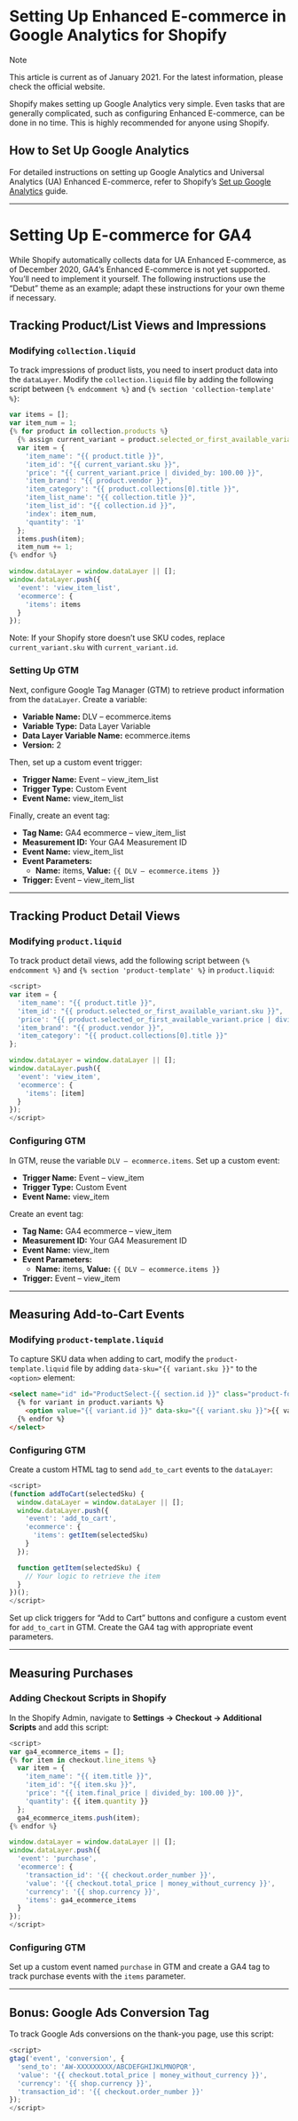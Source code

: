 
# Setting Up Enhanced E-commerce in Google Analytics for Shopify

 > [!NOTE]
 > This article is current as of January 2021. For the latest information, please check the official website.


Shopify makes setting up Google Analytics very simple. Even tasks that are generally complicated, such as configuring Enhanced E-commerce, can be done in no time. This is highly recommended for anyone using Shopify.

## How to Set Up Google Analytics
For detailed instructions on setting up Google Analytics and Universal Analytics (UA) Enhanced E-commerce, refer to Shopify’s [Set up Google Analytics](https://help.shopify.com/en/manual/reports-and-analytics/google-analytics/google-analytics-setup) guide.

---

# Setting Up E-commerce for GA4

While Shopify automatically collects data for UA Enhanced E-commerce, as of December 2020, GA4’s Enhanced E-commerce is not yet supported. You’ll need to implement it yourself. The following instructions use the “Debut” theme as an example; adapt these instructions for your own theme if necessary.

## Tracking Product/List Views and Impressions
### Modifying `collection.liquid`
To track impressions of product lists, you need to insert product data into the `dataLayer`. Modify the `collection.liquid` file by adding the following script between `{% endcomment %}` and `{% section 'collection-template' %}`:

```javascript
var items = [];
var item_num = 1;
{% for product in collection.products %}
  {% assign current_variant = product.selected_or_first_available_variant %}
  var item = {
    'item_name': "{{ product.title }}",
    'item_id': "{{ current_variant.sku }}",
    'price': "{{ current_variant.price | divided_by: 100.00 }}",
    'item_brand': "{{ product.vendor }}",
    'item_category': "{{ product.collections[0].title }}",
    'item_list_name': "{{ collection.title }}",
    'item_list_id': "{{ collection.id }}",
    'index': item_num,
    'quantity': '1'
  };
  items.push(item);
  item_num += 1;
{% endfor %}

window.dataLayer = window.dataLayer || [];
window.dataLayer.push({
  'event': 'view_item_list',
  'ecommerce': {
    'items': items
  }
});
```

Note: If your Shopify store doesn’t use SKU codes, replace `current_variant.sku` with `current_variant.id`.

### Setting Up GTM
Next, configure Google Tag Manager (GTM) to retrieve product information from the `dataLayer`. Create a variable:

- **Variable Name:** DLV – ecommerce.items
- **Variable Type:** Data Layer Variable
- **Data Layer Variable Name:** ecommerce.items
- **Version:** 2

Then, set up a custom event trigger:

- **Trigger Name:** Event – view_item_list
- **Trigger Type:** Custom Event
- **Event Name:** view_item_list

Finally, create an event tag:

- **Tag Name:** GA4 ecommerce – view_item_list
- **Measurement ID:** Your GA4 Measurement ID
- **Event Name:** view_item_list
- **Event Parameters:** 
  - **Name:** items, **Value:** `{{ DLV – ecommerce.items }}`
- **Trigger:** Event – view_item_list

---

## Tracking Product Detail Views
### Modifying `product.liquid`
To track product detail views, add the following script between `{% endcomment %}` and `{% section 'product-template' %}` in `product.liquid`:

```javascript
<script>
var item = {
  'item_name': "{{ product.title }}",
  'item_id': "{{ product.selected_or_first_available_variant.sku }}",
  'price': "{{ product.selected_or_first_available_variant.price | divided_by: 100.00 }}",
  'item_brand': "{{ product.vendor }}",
  'item_category': "{{ product.collections[0].title }}"
};

window.dataLayer = window.dataLayer || [];
window.dataLayer.push({
  'event': 'view_item',
  'ecommerce': {
    'items': [item]
  }
});
</script>
```

### Configuring GTM
In GTM, reuse the variable `DLV – ecommerce.items`. Set up a custom event:

- **Trigger Name:** Event – view_item
- **Trigger Type:** Custom Event
- **Event Name:** view_item

Create an event tag:

- **Tag Name:** GA4 ecommerce – view_item
- **Measurement ID:** Your GA4 Measurement ID
- **Event Name:** view_item
- **Event Parameters:** 
  - **Name:** items, **Value:** `{{ DLV – ecommerce.items }}`
- **Trigger:** Event – view_item

---

## Measuring Add-to-Cart Events
### Modifying `product-template.liquid`
To capture SKU data when adding to cart, modify the `product-template.liquid` file by adding `data-sku="{{ variant.sku }}"` to the `<option>` element:

```html
<select name="id" id="ProductSelect-{{ section.id }}" class="product-form__variants no-js">
  {% for variant in product.variants %}
    <option value="{{ variant.id }}" data-sku="{{ variant.sku }}">{{ variant.title }}</option>
  {% endfor %}
</select>
```

### Configuring GTM
Create a custom HTML tag to send `add_to_cart` events to the `dataLayer`:

```javascript
<script>
(function addToCart(selectedSku) {
  window.dataLayer = window.dataLayer || [];
  window.dataLayer.push({
    'event': 'add_to_cart',
    'ecommerce': {
      'items': getItem(selectedSku)
    }
  });

  function getItem(selectedSku) {
    // Your logic to retrieve the item
  }
})();
</script>
```

Set up click triggers for “Add to Cart” buttons and configure a custom event for `add_to_cart` in GTM. Create the GA4 tag with appropriate event parameters.

---

## Measuring Purchases
### Adding Checkout Scripts in Shopify
In the Shopify Admin, navigate to **Settings → Checkout → Additional Scripts** and add this script:

```javascript
<script>
var ga4_ecommerce_items = [];
{% for item in checkout.line_items %}
  var item = {
    'item_name': "{{ item.title }}",
    'item_id': "{{ item.sku }}",
    'price': "{{ item.final_price | divided_by: 100.00 }}",
    'quantity': {{ item.quantity }}
  };
  ga4_ecommerce_items.push(item);
{% endfor %}

window.dataLayer = window.dataLayer || [];
window.dataLayer.push({
  'event': 'purchase',
  'ecommerce': {
    'transaction_id': '{{ checkout.order_number }}',
    'value': '{{ checkout.total_price | money_without_currency }}',
    'currency': '{{ shop.currency }}',
    'items': ga4_ecommerce_items
  }
});
</script>
```

### Configuring GTM
Set up a custom event named `purchase` in GTM and create a GA4 tag to track purchase events with the `items` parameter.

---

## Bonus: Google Ads Conversion Tag
To track Google Ads conversions on the thank-you page, use this script:

```javascript
<script>
gtag('event', 'conversion', {
  'send_to': 'AW-XXXXXXXXX/ABCDEFGHIJKLMNOPQR',
  'value': '{{ checkout.total_price | money_without_currency }}',
  'currency': '{{ shop.currency }}',
  'transaction_id': '{{ checkout.order_number }}'
});
</script>
```
